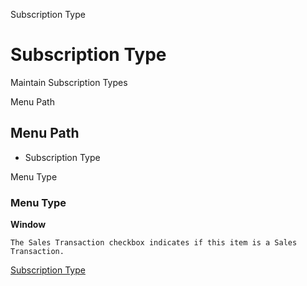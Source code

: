 
Subscription Type
# Subscription Type


Maintain Subscription Types

Menu Path
## Menu Path



- Subscription Type

Menu Type
### Menu Type

**Window**

```
The Sales Transaction checkbox indicates if this item is a Sales Transaction.
```

[Subscription Type](functional-guide/window/window-subscription-type.md)